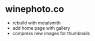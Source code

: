 # winephoto.co
- rebuild with metalsmith
- add home page with gallery
- compress new images for thumbnails
